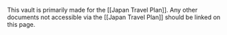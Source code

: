 This vault is primarily made for the [[Japan Travel Plan]]. Any other documents not accessible via the [[Japan Travel Plan]] should be linked on this page.
